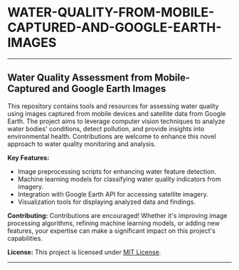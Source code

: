 # WATER-QUALITY-FROM-MOBILE-CAPTURED-AND-GOOGLE-EARTH-IMAGES



---

## Water Quality Assessment from Mobile-Captured and Google Earth Images

This repository contains tools and resources for assessing water quality using images captured from mobile devices and satellite data from Google Earth. The project aims to leverage computer vision techniques to analyze water bodies' conditions, detect pollution, and provide insights into environmental health. Contributions are welcome to enhance this novel approach to water quality monitoring and analysis.

**Key Features:**
- Image preprocessing scripts for enhancing water feature detection.
- Machine learning models for classifying water quality indicators from imagery.
- Integration with Google Earth API for accessing satellite imagery.
- Visualization tools for displaying analyzed data and findings.

**Contributing:**
Contributions are encouraged! Whether it's improving image processing algorithms, refining machine learning models, or adding new features, your expertise can make a significant impact on this project's capabilities.

**License:**
This project is licensed under [MIT License](link-to-license).

---


